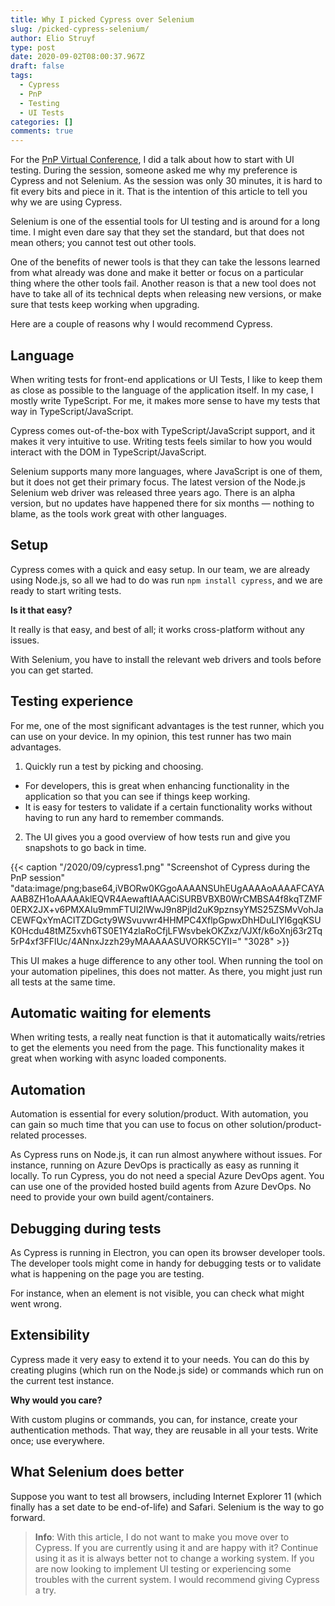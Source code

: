 ```yaml
---
title: Why I picked Cypress over Selenium
slug: /picked-cypress-selenium/
author: Elio Struyf
type: post
date: 2020-09-02T08:00:37.967Z
draft: false
tags:
  - Cypress
  - PnP
  - Testing
  - UI Tests
categories: []
comments: true
---
```


For the [PnP Virtual Conference](https://pnp.github.io/pnpconference), I did a talk about how to start with UI testing. During the session, someone asked me why my preference is Cypress and not Selenium. As the session was only 30 minutes, it is hard to fit every bits and piece in it. That is the intention of this article to tell you why we are using Cypress.

Selenium is one of the essential tools for UI testing and is around for a  long time. I might even dare say that they set the standard, but that does not mean others; you cannot test out other tools.

One of the benefits of newer tools is that they can take the lessons learned from what already was done and make it better or focus on a particular thing where the other tools fail. Another reason is that a new tool does not have to take all of its technical depts when releasing new versions, or make sure that tests keep working when upgrading.

Here are a couple of reasons why I would recommend Cypress.

## Language

When writing tests for front-end applications or UI Tests, I like to keep them as close as possible to the language of the application itself. In my case, I mostly write TypeScript. For me, it makes more sense to have my tests that way in TypeScript/JavaScript.

Cypress comes out-of-the-box with TypeScript/JavaScript support, and it makes it very intuitive to use. Writing tests feels similar to how you would interact with the DOM in TypeScript/JavaScript.

Selenium supports many more languages, where JavaScript is one of them, but it does not get their primary focus. The latest version of the Node.js Selenium web driver was released three years ago. There is an alpha version, but no updates have happened there for six months — nothing to blame, as the tools work great with other languages.

## Setup

Cypress comes with a quick and easy setup. In our team, we are already using Node.js, so all we had to do was run `npm install cypress`, and we are ready to start writing tests.

**Is it that easy?**

It really is that easy, and best of all; it works cross-platform without any issues. 

With Selenium, you have to install the relevant web drivers and tools before you can get started.

## Testing experience

For me, one of the most significant advantages is the test runner, which you can use on your device. In my opinion, this test runner has two main advantages. 

1. Quickly run a test by picking and choosing.
  - For developers, this is great when enhancing functionality in the application so that you can see if things keep working.
  - It is easy for testers to validate if a certain functionality works without having to run any hard to remember commands.
2. The UI gives you a good overview of how tests run and give you snapshots to go back in time.

{{< caption "/2020/09/cypress1.png" "Screenshot of Cypress during the PnP session"  "data:image/png;base64,iVBORw0KGgoAAAANSUhEUgAAAAoAAAAFCAYAAAB8ZH1oAAAAAklEQVR4AewaftIAAACiSURBVBXB0WrCMBSA4f8kqTZMF0ERX2JX+v6PMXAIu9mmFTUl2lWwJ9n8Pjld2uK9pznsyYMS25ZSMvVohJaCEWFQxYmACITZDGcty9WSvuvwr4HHMPC4XflpGpwxDhHDuLIYI6gqKSUK0Hcdu48tMZ5xvh6TS0E1Y4zlaRoCfjLFWsvbekOKZxz/VJXf/k6oXnj63r2Tq5rP4xf3FFlUc/4ANnxJzzh29yMAAAAASUVORK5CYII=" "3028" >}}

This UI makes a huge difference to any other tool. When running the tool on your automation pipelines, this does not matter. As there, you might just run all tests at the same time.

## Automatic waiting for elements

When writing tests, a really neat function is that it automatically waits/retries to get the elements you need from the page. This functionality makes it great when working with async loaded components.

## Automation

Automation is essential for every solution/product. With automation, you can gain so much time that you can use to focus on other solution/product-related processes.

As Cypress runs on Node.js, it can run almost anywhere without issues. For instance, running on Azure DevOps is practically as easy as running it locally. To run Cypress, you do not need a special Azure DevOps agent. You can use one of the provided hosted build agents from Azure DevOps. No need to provide your own build agent/containers.

## Debugging during tests

As Cypress is running in Electron, you can open its browser developer tools. The developer tools might come in handy for debugging tests or to validate what is happening on the page you are testing. 

For instance, when an element is not visible, you can check what might went wrong.

## Extensibility

Cypress made it very easy to extend it to your needs. You can do this by creating plugins (which run on the Node.js side) or commands which run on the current test instance. 

**Why would you care?**

With custom plugins or commands, you can, for instance, create your authentication methods. That way, they are reusable in all your tests. Write once; use everywhere.

## What Selenium does better

Suppose you want to test all browsers, including Internet Explorer 11 (which finally has a set date to be end-of-life) and Safari. Selenium is the way to go forward.

> **Info**: With this article, I do not want to make you move over to Cypress. If you are currently using it and are happy with it? Continue using it as it is always better not to change a working system. If you are now looking to implement UI testing or experiencing some troubles with the current system. I would recommend giving Cypress a try. 
